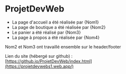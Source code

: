 # ProjetDevWeb

- La page d'accueil a été réalisée par {Nom1}
- La page de boutique a été réalisée par {Nom2}
- Le panier a été réalisé par {Nom3}
- La page à propos a été réalisée par {Nom4}

Nom2 et Nom3 ont travaillé ensemble sur le header/footer

Lien du site (hébergé sur github) : [https://github.io/ProjetDevWeb/index.html](https://projetdevwebs1.web.app/)
